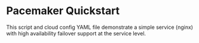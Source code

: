 Pacemaker Quickstart
====================

This script and cloud config YAML file demonstrate a simple service (nginx) with high availability failover support at the service level.
